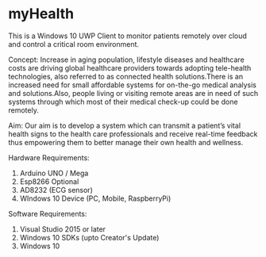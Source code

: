 # myHealth
This is a Windows 10 UWP Client to monitor patients remotely over cloud and control a critical room environment.

Concept:
Increase in aging population, lifestyle diseases and healthcare costs are driving global healthcare providers towards adopting tele-health technologies, also referred to as connected health solutions.There is an increased need for small affordable systems for on-the-go medical analysis and solutions.Also, people living or visiting remote areas are in need of such systems through which most of their medical check-up could be done remotely.

Aim:
Our aim is to develop a system which can transmit a patient’s vital health signs to the health care professionals and receive real-time feedback thus empowering them to better manage their own health and wellness. 

Hardware Requirements:
1) Arduino UNO / Mega
2) Esp8266 Optional
3) AD8232 (ECG sensor)
4) WIndows 10 Device (PC, Mobile, RaspberryPi)

Software Requirements:
1) Visual Studio 2015 or later
2) Windows 10 SDKs (upto Creator's Update)
3) Windows 10


